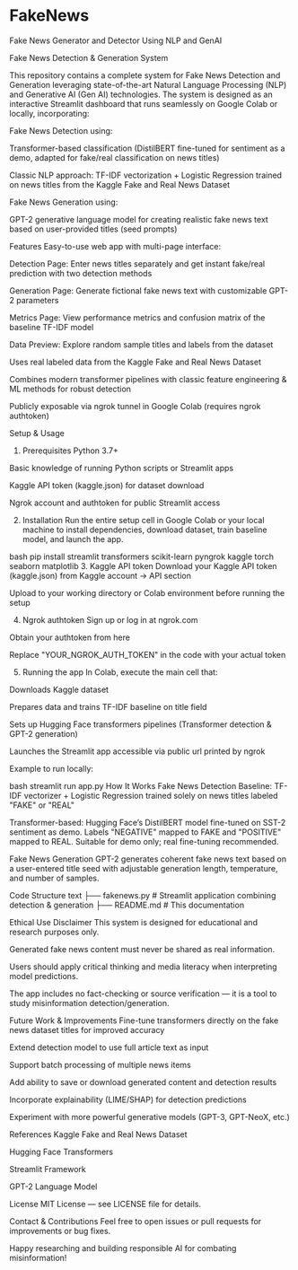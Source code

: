 # FakeNews
Fake News Generator and Detector Using NLP and GenAI

Fake News Detection & Generation System

This repository contains a complete system for Fake News Detection and Generation leveraging state-of-the-art Natural Language Processing (NLP) and Generative AI (Gen AI) technologies. The system is designed as an interactive Streamlit dashboard that runs seamlessly on Google Colab or locally, incorporating:

Fake News Detection using:

Transformer-based classification (DistilBERT fine-tuned for sentiment as a demo, adapted for fake/real classification on news titles)

Classic NLP approach: TF-IDF vectorization + Logistic Regression trained on news titles from the Kaggle Fake and Real News Dataset

Fake News Generation using:

GPT-2 generative language model for creating realistic fake news text based on user-provided titles (seed prompts)

Features
Easy-to-use web app with multi-page interface:

Detection Page: Enter news titles separately and get instant fake/real prediction with two detection methods

Generation Page: Generate fictional fake news text with customizable GPT-2 parameters

Metrics Page: View performance metrics and confusion matrix of the baseline TF-IDF model

Data Preview: Explore random sample titles and labels from the dataset

Uses real labeled data from the Kaggle Fake and Real News Dataset

Combines modern transformer pipelines with classic feature engineering & ML methods for robust detection

Publicly exposable via ngrok tunnel in Google Colab (requires ngrok authtoken)

Setup & Usage
1. Prerequisites
Python 3.7+

Basic knowledge of running Python scripts or Streamlit apps

Kaggle API token (kaggle.json) for dataset download

Ngrok account and authtoken for public Streamlit access

2. Installation
Run the entire setup cell in Google Colab or your local machine to install dependencies, download dataset, train baseline model, and launch the app.

bash
pip install streamlit transformers scikit-learn pyngrok kaggle torch seaborn matplotlib
3. Kaggle API token
Download your Kaggle API token (kaggle.json) from Kaggle account → API section

Upload to your working directory or Colab environment before running the setup

4. Ngrok authtoken
Sign up or log in at ngrok.com

Obtain your authtoken from here

Replace "YOUR_NGROK_AUTH_TOKEN" in the code with your actual token

5. Running the app
In Colab, execute the main cell that:

Downloads Kaggle dataset

Prepares data and trains TF-IDF baseline on title field

Sets up Hugging Face transformers pipelines (Transformer detection & GPT-2 generation)

Launches the Streamlit app accessible via public url printed by ngrok

Example to run locally:

bash
streamlit run app.py
How It Works
Fake News Detection
Baseline: TF-IDF vectorizer + Logistic Regression trained solely on news titles labeled "FAKE" or "REAL"

Transformer-based: Hugging Face’s DistilBERT model fine-tuned on SST-2 sentiment as demo. Labels "NEGATIVE" mapped to FAKE and "POSITIVE" mapped to REAL. Suitable for demo only; real fine-tuning recommended.

Fake News Generation
GPT-2 generates coherent fake news text based on a user-entered title seed with adjustable generation length, temperature, and number of samples.

Code Structure
text
├── fakenews.py              # Streamlit application combining detection & generation
├── README.md           # This documentation

Ethical Use Disclaimer
This system is designed for educational and research purposes only.

Generated fake news content must never be shared as real information.

Users should apply critical thinking and media literacy when interpreting model predictions.

The app includes no fact-checking or source verification — it is a tool to study misinformation detection/generation.

Future Work & Improvements
Fine-tune transformers directly on the fake news dataset titles for improved accuracy

Extend detection model to use full article text as input

Support batch processing of multiple news items

Add ability to save or download generated content and detection results

Incorporate explainability (LIME/SHAP) for detection predictions

Experiment with more powerful generative models (GPT-3, GPT-NeoX, etc.)

References
Kaggle Fake and Real News Dataset

Hugging Face Transformers

Streamlit Framework

GPT-2 Language Model

License
MIT License — see LICENSE file for details.

Contact & Contributions
Feel free to open issues or pull requests for improvements or bug fixes.

Happy researching and building responsible AI for combating misinformation!
